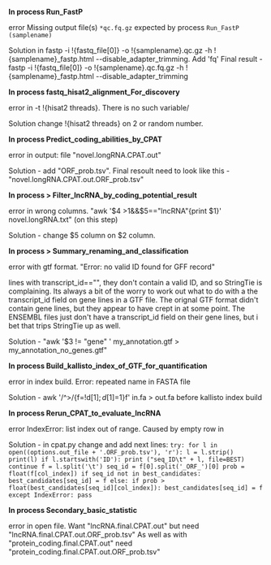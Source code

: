 **In process Run_FastP**

error  Missing output file(s) `*qc.fq.gz` expected by process `Run_FastP (samplename)`

Solution in  fastp -i !{fastq_file[0]} -o !{samplename}.qc.gz -h !{samplename}_fastp.html --disable_adapter_trimming. Add 'fq'
Final result - fastp -i !{fastq_file[0]} -o !{samplename}.qc.fq.gz -h !{samplename}_fastp.html --disable_adapter_trimming

**In process fastq_hisat2_alignment_For_discovery**

error in -t !{hisat2 threads}. There is no such variable/

Solution change !{hisat2 threads} on 2 or random number.

**In process Predict_coding_abilities_by_CPAT**

error in output: file "novel.longRNA.CPAT.out"
 
Solution - add "ORF_prob.tsv". Final resoult need to look like this - "novel.longRNA.CPAT.out.ORF_prob.tsv"

**In process > Filter_lncRNA_by_coding_potential_result**

error in wrong columns. "awk '$4 >1&&$5=="lncRNA"{print $1}' novel.longRNA.txt" (on this step)

Solution - change $5 column on $2 column.

**In process > Summary_renaming_and_classification**

error with gtf format. 
"Error: no valid ID found for GFF record"

lines with transcript_id=="", they don't contain a valid ID, and so StringTie is complaining. 
Its always a bit of the worry to work out what to do with a the transcript_id field on gene lines in a GTF file. 
The orignal GTF format didn't contain gene lines, but they appear to have crept in at some point. 
The ENSEMBL files just don't have a transcript_id field on their gene lines, but i bet that trips StringTie up as well.

Solution - "awk '$3 != "gene" ' my_annotation.gtf > my_annotation_no_genes.gtf"

**In process Build_kallisto_index_of_GTF_for_quantification**

error in index build. Error: repeated name in FASTA file

Solution - awk '/^>/{f=!d[$1];d[$1]=1}f' in.fa > out.fa before kallisto index build

**In process Rerun_CPAT_to_evaluate_lncRNA**

error IndexError: list index out of range. Caused by empty row in 

Solution - in cpat.py change and add next lines:
`try:
		for l in open((options.out_file + '.ORF_prob.tsv'), 'r'):
			l = l.strip()
			print(l)
			if l.startswith('ID'):
				print ("seq_ID\t" + l, file=BEST)
				continue
			f = l.split('\t')
			seq_id = f[0].split('_ORF_')[0]
			prob = float(f[col_index])
			if seq_id not in best_candidates:
				best_candidates[seq_id] = f
			else:
				if prob > float(best_candidates[seq_id][col_index]):
					best_candidates[seq_id] = f
	except IndexError:
		pass`
  
**In process Secondary_basic_statistic**

error in open file. Want "lncRNA.final.CPAT.out" but need "lncRNA.final.CPAT.out.ORF_prob.tsv"
As well as with "protein_coding.final.CPAT.out" need "protein_coding.final.CPAT.out.ORF_prob.tsv"
 
 

